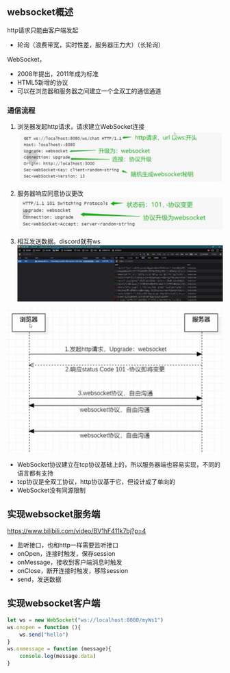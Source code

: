 ## websocket概述

http请求只能由客户端发起
- 轮询（浪费带宽，实时性差，服务器压力大）（长轮询）

WebSocket，
- 2008年提出，2011年成为标准
- HTML5新增的协议
- 可以在浏览器和服务器之间建立一个全双工的通信通道

### 通信流程
1. 浏览器发起http请求，请求建立WebSocket连接
![](assets/Pasted%20image%2020240715153852.png)

2. 服务器响应同意协议更改
![](assets/Pasted%20image%2020240715153940.png)

3. 相互发送数据。discord就有ws
![](assets/Pasted%20image%2020240715154603.png)

![](assets/Pasted%20image%2020240715154737.png)


- WebSocket协议建立在tcp协议基础上的，所以服务器端也容易实现，不同的语言都有支持
- tcp协议是全双工协议，http协议基于它，但设计成了单向的
- WebSocket没有同源限制


## 实现websocket服务端
https://www.bilibili.com/video/BV1hF411k7bj?p=4

- 监听接口，也和http一样需要监听接口
- onOpen，连接时触发，保存session
- onMessage，接收到客户端消息时触发
- onClose，断开连接时触发，移除session
- send，发送数据


## 实现websocket客户端
```js
let ws = new WebSocket("ws://localhost:8080/myWs1")
ws.onopen = function (){
	ws.send("hello")
}
ws.onmessage = function (message){
	console.log(message.data)
}
```
